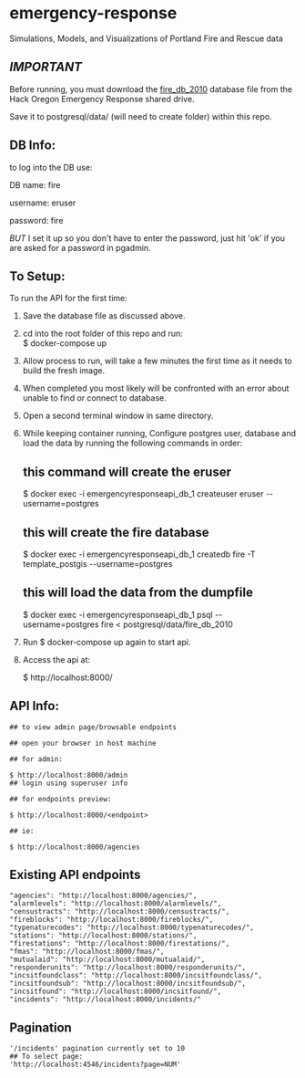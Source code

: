 # emergency-response
Simulations, Models, and Visualizations of Portland Fire and Rescue data

## _IMPORTANT_

Before running, you must download the [fire_db_2010](https://drive.google.com/file/d/0B7k-dMOX1R5WOWpTZDdhMFBMUW8/view?usp=sharing) database file from the Hack Oregon Emergency Response shared drive.  

Save it to postgresql/data/ (will need to create folder) within this repo.

## DB Info:
to log into the DB use:

DB name: fire

username: eruser

password: fire


_BUT_ I set it up so you don't have to enter the password, just hit 'ok' if you are asked for a password in pgadmin.


## To Setup:

To run the API for the first time:

  1. Save the database file as discussed above.
  2. cd into the root folder of this repo and run:  
      $ docker-compose up
  3. Allow process to run, will take a few minutes the first time as it needs to build the fresh image.
  4. When completed you most likely will be confronted with an error about unable to find or connect to database.
  5. Open a second terminal window in same directory.
  6. While keeping container running, Configure postgres user, database and load the data by running the following commands in order:  

        ## this command will create the eruser  

        $ docker exec -i emergencyresponseapi_db_1 createuser eruser --username=postgres  

        ## this will create the fire database

        $ docker exec -i emergencyresponseapi_db_1 createdb fire -T template_postgis --username=postgres


        ## this will load the data from the dumpfile  

        $ docker exec -i emergencyresponseapi_db_1 psql --username=postgres fire < postgresql/data/fire_db_2010

  7. Run $ docker-compose up again to start api.

  8. Access the api at:

        $ http://localhost:8000/<endpoint>



## API Info:

    ## to view admin page/browsable endpoints

    ## open your browser in host machine

    ## for admin:

    $ http://localhost:8000/admin
    ## login using superuser info

    ## for endpoints preview:

    $ http://localhost:8000/<endpoint>

    ## ie:

    $ http://localhost:8000/agencies

## Existing API endpoints

    "agencies": "http://localhost:8000/agencies/",  
    "alarmlevels": "http://localhost:8000/alarmlevels/",  
    "censustracts": "http://localhost:8000/censustracts/",  
    "fireblocks": "http://localhost:8000/fireblocks/",  
    "typenaturecodes": "http://localhost:8000/typenaturecodes/",  
    "stations": "http://localhost:8000/stations/",  
    "firestations": "http://localhost:8000/firestations/",  
    "fmas": "http://localhost:8000/fmas/",  
    "mutualaid": "http://localhost:8000/mutualaid/",  
    "responderunits": "http://localhost:8000/responderunits/",  
    "incsitfoundclass": "http://localhost:8000/incsitfoundclass/",  
    "incsitfoundsub": "http://localhost:8000/incsitfoundsub/",  
    "incsitfound": "http://localhost:8000/incsitfound/",  
    "incidents": "http://localhost:8000/incidents/"  

## Pagination

    '/incidents' pagination currently set to 10
    ## To select page:
    'http://localhost:4546/incidents?page=NUM'
